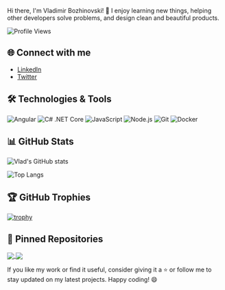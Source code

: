 Hi there, I'm Vladimir Bozhinovski! 👋
I enjoy learning new things, helping other developers solve problems, and design clean and beautiful products.

![Profile Views](https://komarev.com/ghpvc/?username=VladBozhinovski&color=blueviolet)

## 🌐 Connect with me

- [LinkedIn](https://www.linkedin.com/in/vlad-bozhinovski/)
- [Twitter](https://twitter.com/VladBozhinovski)

## 🛠️ Technologies & Tools

<img alt="Angular" src="https://img.shields.io/badge/Angular-%23DD0031.svg?&style=flat-square&logo=angular&logoColor=white" />
<img alt="C# .NET Core" src="https://img.shields.io/badge/.NET-%23512BD4.svg?&style=flat-square&logo=dotnet&logoColor=white" />
<img alt="JavaScript" src="https://img.shields.io/badge/JavaScript-%23F7DF1E.svg?&style=flat-square&logo=javascript&logoColor=black" />
<img alt="Node.js" src="https://img.shields.io/badge/Node.js-%23339933.svg?&style=flat-square&logo=node.js&logoColor=white" />
<img alt="Git" src="https://img.shields.io/badge/Git-%23F05033.svg?&style=flat-square&logo=git&logoColor=white" />
<img alt="Docker" src="https://img.shields.io/badge/Docker-%232496ED.svg?&style=flat-square&logo=docker&logoColor=white" />


## 📊 GitHub Stats

![Vlad's GitHub stats](https://github-readme-stats.vercel.app/api?username=VladBozhinovski&show_icons=true&theme=default)

![Top Langs](https://github-readme-stats.vercel.app/api/top-langs/?username=VladBozhinovski&layout=compact&theme=default)

## 🏆 GitHub Trophies

[![trophy](https://github-profile-trophy.vercel.app/?username=VladBozhinovski&theme=onedark)](https://github.com/ryo-ma/github-profile-trophy)

## 📌 Pinned Repositories

<a href="https://github.com/VladBozhinovski/awesome-project-1">
  <img align="center" src="https://github-readme-stats.vercel.app/api/pin/?username=VladBozhinovski&repo=awesome-project-1&theme=default" />
</a>
<a href="https://github.com/VladBozhinovski/cool-project-2">
  <img align="center" src="https://github-readme-stats.vercel.app/api/pin/?username=VladBozhinovski&repo=cool-project-2&theme=default" />
</a>

If you like my work or find it useful, consider giving it a ⭐ or follow me to stay updated on my latest projects. Happy coding! 😄
